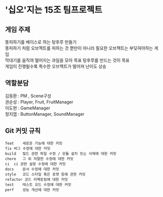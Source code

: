 # '십오'지는 15조 팀프로젝트

## 게임 주제

똥피하기를 베이스로 하는 탕후루 만들기  
똥피하기 처럼 오브젝트를 피하는 것 뿐만이 아니라 필요한 오브젝트는 부딪혀야하는 게임  
막대기를 움직여 떨어지는 과일을 모아 목표 탕후루를 만드는 것이 목표  
게임이 진행될수록 특수한 오브젝트가 떨어져 난이도 상승  

## 역할분담

김동환 : PM , Scene구성  
권순성 : Player, Fruit, FruitManager  
이도현 : GameManager  
정지엽 : ButtonManager, SoundManager  


## Git 커밋 규칙
```
feat	새로운 기능에 대한 커밋  
fix	버그 수정에 대한 커밋  
build	빌드 관련 파일 수정 / 모듈 설치 또는 삭제에 대한 커밋  
chore	그 외 자잘한 수정에 대한 커밋  
ci	ci 관련 설정 수정에 대한 커밋  
docs	문서 수정에 대한 커밋  
style	코드 스타일 혹은 포맷 등에 관한 커밋  
refactor 코드 리팩토링에 대한 커밋  
test	테스트 코드 수정에 대한 커밋  
perf	성능 개선에 대한 커밋  
```
